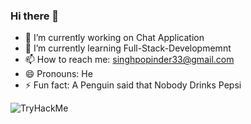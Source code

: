 ### Hi there 👋

- 🔭 I’m currently working on Chat Application
- 🌱 I’m currently learning Full-Stack-Developmemnt
- 📫 How to reach me: singhpopinder33@gmail.com
- 😄 Pronouns: He
- ⚡ Fun fact: A Penguin said that Nobody Drinks Pepsi

<img src="https://tryhackme-badges.s3.amazonaws.com/Ikwanza51.png" alt="TryHackMe">
